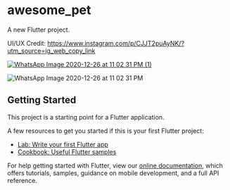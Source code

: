 # awesome_pet

A new Flutter project.

UI/UX Credit: https://www.instagram.com/p/CJJT2puAyNK/?utm_source=ig_web_copy_link

[
![WhatsApp Image 2020-12-26 at 11 02 31 PM (1)](https://user-images.githubusercontent.com/48145486/103156864-01447c80-47cf-11eb-9f26-729b28218545.jpeg)
](url)

![WhatsApp Image 2020-12-26 at 11 02 31 PM](https://user-images.githubusercontent.com/48145486/103156873-1faa7800-47cf-11eb-9fac-4be39483468e.jpeg)

## Getting Started

This project is a starting point for a Flutter application.

A few resources to get you started if this is your first Flutter project:

- [Lab: Write your first Flutter app](https://flutter.dev/docs/get-started/codelab)
- [Cookbook: Useful Flutter samples](https://flutter.dev/docs/cookbook)

For help getting started with Flutter, view our
[online documentation](https://flutter.dev/docs), which offers tutorials,
samples, guidance on mobile development, and a full API reference.
